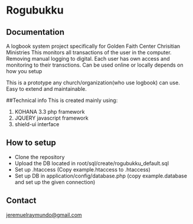 # Rogubukku

## Documentation
A logbook system  project specifically for Golden Faith Center Chrisitian Ministries
This monitors all transactions of the user in the computer.
Removing manual logging to digital.
Each user has own access and monitoring to their transctions.
Can be used online or locally depends on how you setup

This is a prototype any church/organization(who use logbook) can use. 
Easy to extend and maintainable.

##Technical info
This is created mainly using:
1. KOHANA 3.3 php framework
2. JQUERY javascript framework
3. shield-ui interface

## How to setup
* Clone the repository
* Upload the DB located in root/sql/create/rogubukku_default.sql
* Set up .htaccess (Copy example.htaccess to .htaccess)
* Set up DB in application/config/database.php (copy example.database and set up the given connection)

## Contact
jeremuelraymundo@gmail.com